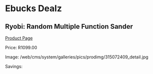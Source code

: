 
# Ebucks Dealz
## Ryobi: Random Multiple Function Sander
[Product Page](https://www.ebucks.com/web/shop/productSelected.do?prodId=315072409&catId=717342768)

Price: R1099.00

Image: /web/cms/system/galleries/pics/prodimg/315072409_detail.jpg

Savings: 


	